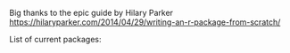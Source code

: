 Big thanks to the epic guide by Hilary Parker
https://hilaryparker.com/2014/04/29/writing-an-r-package-from-scratch/

List of current packages:
